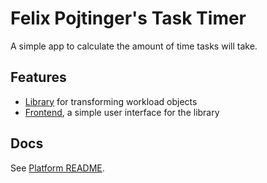 # Felix Pojtinger's Task Timer

A simple app to calculate the amount of time tasks will take.

## Features

- [Library](./src/utils/index.js) for transforming workload objects
- [Frontend](./src/pages/index.js), a simple user interface for the library

## Docs

See [Platform README](../../README.md).
